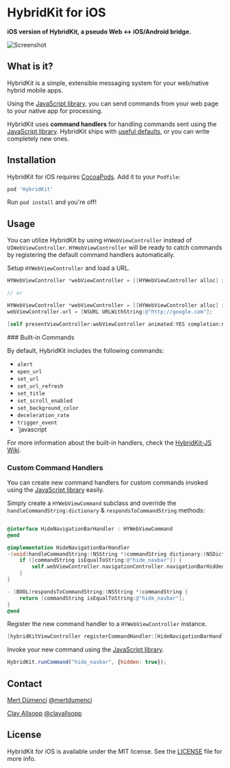 # HybridKit for iOS

**iOS version of HybridKit, a pseudo Web <-> iOS/Android bridge.**

![Screenshot](http://i.imgur.com/K86x7V1l.png)

## What is it?

HybridKit is a simple, extensible messaging system for your web/native hybrid mobile apps.

Using the [JavaScript library](http://github.com/usepropeller/HybridKit-JS), you can send commands from your web page to your native app for processing.

HybridKit uses **command handlers** for handling commands sent using the [JavaScript library](http://github.com/usepropeller/HybridKit-JS). HybridKit ships with [useful defaults](#builtin), or you can write completely new ones.

## Installation

HybridKit for iOS requires [CocoaPods](http://cocoapods.org/). Add it to your `Podfile`:

```ruby
pod 'HybridKit'
```

Run `pod install` and you're off!

## Usage

You can utilize HybridKit by using  `HYWebViewController` instead of  `UIWebViewController`. `HYWebViewController` will  be ready to catch commands by registering the default command handlers automatically.

Setup `HYWebViewController` and load a URL.
```Objective-C
HYWebViewController *webViewController = [[HYWebViewController alloc] initWithParams:@{@"url" : @"http://google.com"}];

// or

HYWebViewController *webViewController = [[HYWebViewController alloc] init];
webViewController.url = [NSURL URLWithString:@"http://google.com"];

[self presentViewController:webViewController animated:YES completion:nil];
```

<a name="builtin" />
### Built-in Commands

By default, HybridKit includes the following commands:

- `alert`
- `open_url`
- `set_url`
- `set_url_refresh`
- `set_title`
- `set_scroll_enabled`
- `set_background_color`
- `deceleration_rate`
- `trigger_event`
- `javascript

For more information about the built-in handlers, check the [HybridKit-JS Wiki](https://github.com/usepropeller/HybridKit-iOS/wiki).

### Custom Command Handlers

You can create new command handlers for custom commands invoked using the [JavaScript library](http://github.com/usepropeller/HybridKit-JS) easily.

Simply create a `HYWebViewCommand` subclass and override the `handleCommandString:dictionary` & `respondsToCommandString` methods:

```Objective-C

@interface HideNavigationBarHandler : HYWebViewCommand
@end

@implementation HideNavigationBarHandler
-(void)handleCommandString:(NSString *)commandString dictionary:(NSDictionary *)commandDictionary {
    if ([commandString isEqualToString:@"hide_navbar"]) {
        self.webViewController.navigationController.navigationBarHidden = [commandDictionary[@"hidden"] boolValue];
    }
}

- (BOOL)respondsToCommandString:(NSString *)commandString {
	return [commandString isEqualToString:@"hide_navbar"];
}
@end
```

Register the new command handler to a `HYWebViewController` instance.

```Objective-C
[hybridKitViewController registerCommandHandler:[HideNavigationBarHandler new]];
```

Invoke your new command using the [JavaScript library](http://github.com/usepropeller/HybridKit-JS).

```JavaScript
HybridKit.runCommand("hide_navbar", {hidden: true});
```

## Contact

[Mert Dümenci](http://dumenci.me/)
[@mertdumenci](https://twitter.com/mertdumenci)

[Clay Allsopp](http://clayallsopp.com/)
[@clayallsopp](https://twitter.com/clayallsopp)

## License

HybridKit for iOS is available under the MIT license. See the [LICENSE](LICENSE) file for more info.
